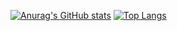 <!--
### Hi there 👋
**guilherme-paternezi/guilherme-paternezi** is a ✨ _special_ ✨ repository because its `README.md` (this file) appears on your GitHub profile.
-->

[![Anurag's GitHub stats](https://github-readme-stats.vercel.app/api?username=guilherme-paternezi&count_private=true&show_icons=true&theme=tokyonight)](https://github.com/anuraghazra/github-readme-stats) [![Top Langs](https://github-readme-stats.vercel.app/api/top-langs/?username=guilherme-paternezi&count_team&layout=compact&theme=tokyonight&count_private=true)](https://github.com/anuraghazra/github-readme-stats)
